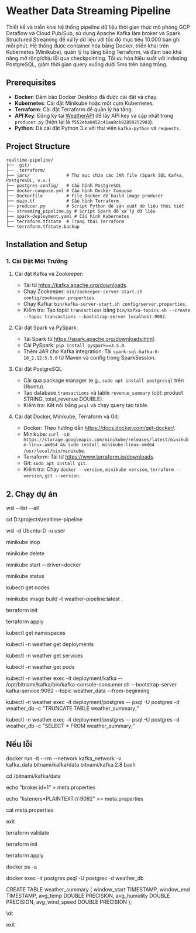 # Weather Data Streaming Pipeline

Thiết kế và triển khai hệ thống pipeline dữ liệu thời gian thực mô phỏng GCP Dataflow và Cloud Pub/Sub, sử dụng Apache Kafka làm broker và Spark Structured Streaming để xử lý dữ liệu với tốc độ mục tiêu 10.000 bản ghi mỗi phút. Hệ thống được container hóa bằng Docker, triển khai trên Kubernetes (Minikube), quản lý hạ tầng bằng Terraform, và đảm bảo khả năng mở rộng/chịu lỗi qua checkpointing. Tối ưu hóa hiệu suất với indexing PostgreSQL, giảm thời gian query xuống dưới 5ms trên bảng trống.

## Prerequisites

- **Docker**: Đảm bảo Docker Desktop đã được cài đặt và chạy.
- **Kubernetes**: Cài đặt Minikube hoặc một cụm Kubernetes.
- **Terraform**: Cài đặt Terraform để quản lý hạ tầng.
- **API Key**: Đăng ký tại [WeatherAPI](https://www.weatherapi.com/) để lấy API key và cập nhật trong `producer.py` (hiện tại là `f552eba0452c41aa8cb82859252903`).
- **Python**: Đã cài đặt Python 3.x với thư viện `kafka-python` và `requests`.

## Project Structure

```
realtime-pipeline/
├── .git/
├── .terraform/
├── jars/              # Thư mục chứa các JAR file (Spark SQL Kafka, PostgreSQL, v.v.)
├── postgres-config/   # Cấu hình PostgreSQL
├── docker-compose.yml # Cấu hình Docker Compose
├── Dockerfile         # File Docker để build image producer
├── main.tf            # Cấu hình Terraform
├── producer.py        # Script Python để sản xuất dữ liệu thời tiết
├── streaming_pipeline.py # Script Spark để xử lý dữ liệu
├── spark-deployment.yaml # Cấu hình Kubernetes
├── terraform.tfstate  # Trạng thái Terraform
└── terraform.tfstate.backup
```

## Installation and Setup

### 1. Cài Đặt Môi Trường
1. Cài đặt Kafka và Zookeeper:
   - Tải từ https://kafka.apache.org/downloads.
   - Chạy Zookeeper: `bin/zookeeper-server-start.sh config/zookeeper.properties`.
   - Chạy Kafka: `bin/kafka-server-start.sh config/server.properties`.
   - Kiểm tra: Tạo topic `transactions` bằng `bin/kafka-topics.sh --create --topic transactions --bootstrap-server localhost:9092`.

2. Cài đặt Spark và PySpark:
   - Tải Spark từ https://spark.apache.org/downloads.html.
   - Cài PySpark: `pip install pyspark==3.5.0`.
   - Thêm JAR cho Kafka integration: Tải `spark-sql-kafka-0-10_2.12:3.5.0` từ Maven và config trong SparkSession.

3. Cài đặt PostgreSQL:
   - Cài qua package manager (e.g., `sudo apt install postgresql` trên Ubuntu).
   - Tạo database `transactions` và table `revenue_summary` (cột: product STRING, total_revenue DOUBLE).
   - Kiểm tra: Kết nối bằng `psql` và chạy query tạo table.

4. Cài đặt Docker, Minikube, Terraform và Git:
   - Docker: Theo hướng dẫn https://docs.docker.com/get-docker/.
   - Minikube: `curl -LO https://storage.googleapis.com/minikube/releases/latest/minikube-linux-amd64 && sudo install minikube-linux-amd64 /usr/local/bin/minikube`.
   - Terraform: Tải từ https://www.terraform.io/downloads.
   - Git: `sudo apt install git`.
   - Kiểm tra: Chạy `docker --version`, `minikube version`, `terraform --version`, `git --version`.

## 2. Chạy dự án
wsl --list --all

cd D:\projects\realtime-pipeline

wsl -d Ubuntu-D -u user

minikube stop

minikube delete

minikube start --driver=docker

minikube status

kubectl get nodes

minikube image build -t weather-pipeline:latest .

terraform init

terraform apply

kubectl get namespaces

kubectl -n weather get deployments

kubectl -n weather get services

kubectl -n weather get pods

kubectl -n weather exec -it deployment/kafka -- /opt/bitnami/kafka/bin/kafka-console-consumer.sh --bootstrap-server kafka-service:9092 --topic weather_data --from-beginning

kubectl -n weather exec -it deployment/postgres -- psql -U postgres -d weather_db -c "TRUNCATE TABLE weather_summary;"

kubectl -n weather exec -it deployment/postgres -- psql -U postgres -d weather_db -c "SELECT * FROM weather_summary;"


## Nếu lỗi
docker run -it --rm --network kafka_network -v kafka_data:bitnami/kafka/data bitnami/kafka:2.8 bash

cd /bitnami/kafka/data

echo "broker.id=1" > meta.properties

echo "listeners=PLAINTEXT://:9092" >> meta.properties

cat meta.properties

exit

terraform validate

terraform init

terraform apply

docker ps -a

docker exec -it postgres psql -U postgres -d weather_db

CREATE TABLE weather_summary (
    window_start TIMESTAMP,
    window_end TIMESTAMP,
    avg_temp DOUBLE PRECISION,
    avg_humidity DOUBLE PRECISION,
    avg_wind_speed DOUBLE PRECISION
);

\dt

exit
